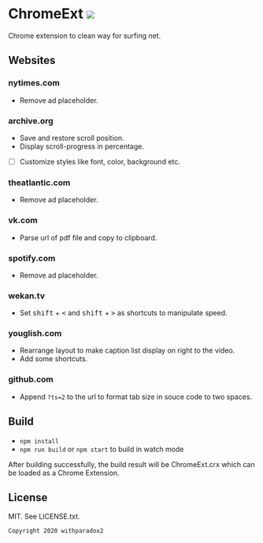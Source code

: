 # ChromeExt ![](https://github.com/withparadox2/ChromeExt/workflows/ChromeExt%20build/badge.svg)


Chrome extension to clean way for surfing net.

## Websites

### nytimes.com

- Remove ad placeholder.

### archive.org

- Save and restore scroll position.
- Display scroll-progress in percentage.
- [ ] Customize styles like font, color, background etc.

### theatlantic.com

- Remove ad placeholder.

### vk.com

- Parse url of pdf file and copy to clipboard.

### spotify.com

- Remove ad placeholder.

### wekan.tv

- Set <kbd>shift</kbd> + <kbd><</kbd> and <kbd>shift</kbd> + <kbd>></kbd> as shortcuts to manipulate speed.

### youglish.com

- Rearrange layout to make caption list display on right to the video.
- Add some shortcuts.

### github.com

- Append `?ts=2` to the url to format tab size in souce code to two spaces. 

## Build

- `npm install`
- `npm run build` or `npm start` to build in watch mode

After building successfully, the build result will be ChromeExt.crx which can be loaded as a Chrome Extension.
## License

MIT. See LICENSE.txt.
```
Copyright 2020 withparadox2
```